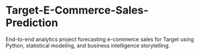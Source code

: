 # Target-E-Commerce-Sales-Prediction
End-to-end analytics project forecasting e-commerce sales for Target using Python, statistical modeling, and business intelligence storytelling.
